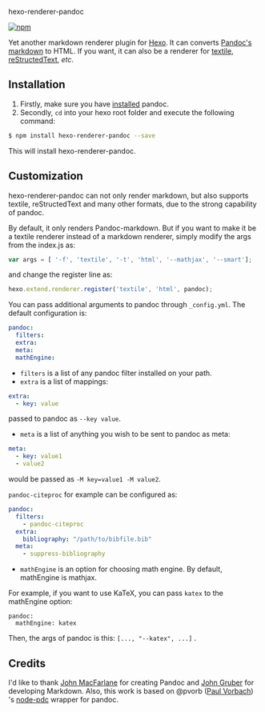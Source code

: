 hexo-renderer-pandoc

[![npm](https://img.shields.io/npm/dm/hexo-renderer-pandoc.svg)](http://github.com/wzpan/hexo-renerer-pandoc)

Yet another markdown renderer plugin for [Hexo](http://zespia.tw/hexo). It can converts [Pandoc's markdown](http://johnmacfarlane.net/pandoc/) to HTML. If you want, it can also be a renderer for [textile](http://redcloth.org/textile), [reStructedText](http://docutils.sourceforge.net/rst.html), *etc*. 

## Installation ##

1. Firstly, make sure you have [installed](http://johnmacfarlane.net/pandoc/installing.html) pandoc.
2. Secondly, `cd` into your hexo root folder and execute the following command:

``` bash
$ npm install hexo-renderer-pandoc --save
```

This will install hexo-renderer-pandoc.

## Customization ##

hexo-renderer-pandoc can not only render markdown, but also supports textile, reStructedText and many other formats, due to the strong capability of pandoc.

By default, it only renders Pandoc-markdown. But if you want to make it be a textile renderer instead of a markdown renderer, simply modify the args from the index.js as:

``` javascript
var args = [ '-f', 'textile', '-t', 'html', '--mathjax', '--smart'];
```

and change the register line as:

``` javascript
hexo.extend.renderer.register('textile', 'html', pandoc);
```

You can pass additional arguments to pandoc through `_config.yml`. The default configuration is:

```yml
pandoc:
  filters:
  extra:
  meta:
  mathEngine:
```

* `filters` is a list of any pandoc filter installed on your path.
* `extra` is a list of mappings:

```yml
extra:
  - key: value
```
passed to pandoc as `--key value`.

* `meta` is a list of anything you wish to be sent to pandoc as meta:

```yml
meta:
  - key: value1
  - value2
```
would be passed as `-M key=value1 -M value2`.

`pandoc-citeproc` for example can be configured as:

```yml
pandoc:
  filters:
    - pandoc-citeproc
  extra:
    bibliography: "/path/to/bibfile.bib"
  meta:
    - suppress-bibliography
```

* `mathEngine` is an option for choosing math engine. By default, mathEngine is mathjax.

For example, if you want to use KaTeX, you can pass `katex` to the mathEngine option:

```
pandoc:
  mathEngine: katex
```

Then, the args of pandoc is this: `[..., "--katex", ...]` .

## Credits ##

I'd like to thank [John MacFarlane](http://johnmacfarlane.net/) for creating Pandoc and [John Gruber](http://daringfireball.net/) for developing Markdown. Also, this work is based on @pvorb ([Paul Vorbach](https://github.com/pvorb/)) 's [node-pdc](https://github.com/pvorb/node-pdc) wrapper for pandoc.


